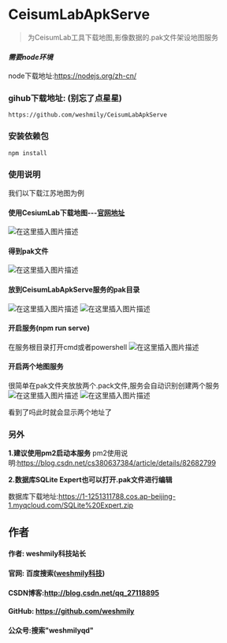 # CeisumLabApkServe

> 为CeisumLab工具下载地图,影像数据的.pak文件架设地图服务

#### *需要node环境*
node下载地址:https://nodejs.org/zh-cn/
### gihub下载地址: (别忘了点星星)
```
https://github.com/weshmily/CeisumLabApkServe
```
### 安装依赖包
```
npm install
```

### 使用说明
我们以下载江苏地图为例
#### 使用CesiumLab下载地图---[官网地址](https://www.cesiumlab.com/)
![在这里插入图片描述](https://img-blog.csdnimg.cn/20190718162651594.png?x-oss-process=image/watermark,type_ZmFuZ3poZW5naGVpdGk,shadow_10,text_aHR0cHM6Ly9ibG9nLmNzZG4ubmV0L3FxXzI3MTE4ODk1,size_16,color_FFFFFF,t_70)
#### 得到pak文件
![在这里插入图片描述](https://img-blog.csdnimg.cn/20190718162806827.png)

#### 放到CeisumLabApkServe服务的pak目录
![在这里插入图片描述](https://img-blog.csdnimg.cn/20190718163019861.jpg?x-oss-process=image/watermark,type_ZmFuZ3poZW5naGVpdGk,shadow_10,text_aHR0cHM6Ly9ibG9nLmNzZG4ubmV0L3FxXzI3MTE4ODk1,size_16,color_FFFFFF,t_70)
![在这里插入图片描述](https://img-blog.csdnimg.cn/2019071816311012.jpg?x-oss-process=image/watermark,type_ZmFuZ3poZW5naGVpdGk,shadow_10,text_aHR0cHM6Ly9ibG9nLmNzZG4ubmV0L3FxXzI3MTE4ODk1,size_16,color_FFFFFF,t_70)
#### 开启服务(npm run serve)
在服务根目录打开cmd或者powershell
![在这里插入图片描述](https://img-blog.csdnimg.cn/20190718165520514.png?x-oss-process=image/watermark,type_ZmFuZ3poZW5naGVpdGk,shadow_10,text_aHR0cHM6Ly9ibG9nLmNzZG4ubmV0L3FxXzI3MTE4ODk1,size_16,color_FFFFFF,t_70)
#### 开启两个地图服务
很简单在pak文件夹放放两个.pack文件,服务会自动识别创建两个服务
![在这里插入图片描述](https://img-blog.csdnimg.cn/20190718165931184.png?x-oss-process=image/watermark,type_ZmFuZ3poZW5naGVpdGk,shadow_10,text_aHR0cHM6Ly9ibG9nLmNzZG4ubmV0L3FxXzI3MTE4ODk1,size_16,color_FFFFFF,t_70)
![在这里插入图片描述](https://img-blog.csdnimg.cn/20190718165756353.jpg?x-oss-process=image/watermark,type_ZmFuZ3poZW5naGVpdGk,shadow_10,text_aHR0cHM6Ly9ibG9nLmNzZG4ubmV0L3FxXzI3MTE4ODk1,size_16,color_FFFFFF,t_70)

看到了吗此时就会显示两个地址了

### 另外

**1.建议使用pm2启动本服务**
pm2使用说明:https://blog.csdn.net/cs380637384/article/details/82682799

**2.数据库SQLite Expert也可以打开.pak文件进行编辑**

数据库下载地址:https://1-1251311788.cos.ap-beijing-1.myqcloud.com/SQLite%20Expert.zip


## 作者
#### 作者: weshmily科技站长
#### 官网: 百度搜索([weshmily科技](http://weareshmily.top/ "weshmily科技"))
#### CSDN博客:http://blog.csdn.net/qq_27118895
#### GitHub: https://github.com/weshmily
#### 公众号:搜索"weshmilyqd"

